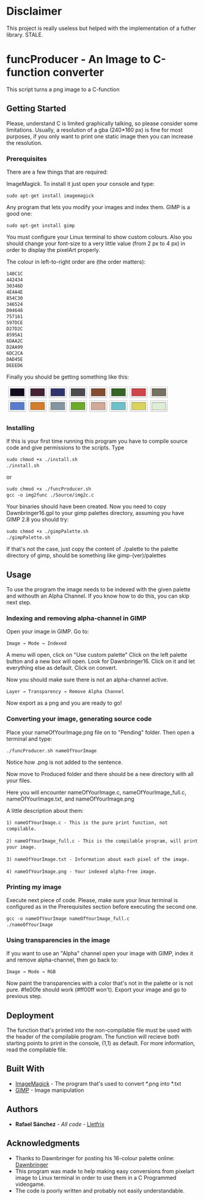 # Disclaimer
This project is really useless but helped with the implementation of a futher library. STALE.
# funcProducer - An Image to C-function converter

This script turns a png image to a C-function

## Getting Started

Please, understand C is limited graphically talking, so please consider some limitations.
Usually, a resolution of a gba (240*160 px) is fine for most purposes, if you only want to print one static image then you can increase the resolution.

### Prerequisites

There are a few things that are required:

ImageMagick. To install it just open your console and type:

```
sudo apt-get install imagemagick
```

Any program that lets you modify your images and index them. GIMP is a good one:

```
sudo apt-get install gimp
```

You must configure your Linux terminal to show custom colours. Also you should change your font-size to a very little value (from 2 px to 4 px) in order to display the pixelArt properly.

The colour in left-to-right order are (the order matters):
```
140C1C
442434
30346D
4E4A4E
854C30
346524
D04648
757161
597DCE
D27D2C
8595A1
6DAA2C
D2AA99
6DC2CA
DAD45E
DEEED6
```

Finally you should be getting something like this:

![Alt text](/Source/PalettePreview/preview.png?raw=true "Terminal Colours")

### Installing

If this is your first time running this program you have to compile source code and give permissions to the scripts. Type

```
sudo chmod +x ./install.sh
./install.sh
```
or 

```
sudo chmod +x ./funcProducer.sh
gcc -o img2func ./Source/img2c.c
```

Your binaries should have been created. Now you need to copy Dawnbringer16.gpl to your gimp palettes directory, assuming you have GIMP 2.8 you should try:

```
sudo chmod +x ./gimpPalette.sh
./gimpPalette.sh
```
If that's not the case, just copy the content of ./palette to the palette directory of gimp, should be something like gimp-(ver)/palettes


## Usage

To use the program the image needs to be indexed with the given palette and withouth an Alpha Channel. If you know how to do this, you can skip next step.

### Indexing and removing alpha-channel in GIMP

Open your image in GIMP. Go to:

```
Image → Mode → Indexed
```
A menu will open, click on "Use custom palette"
Click on the left palette button and a new box will open. Look for Dawnbringer16. Click on it and let everything else as default. Click on convert.

Now you should make sure there is not an alpha-channel active. 
```
Layer → Transparency → Remove Alpha Channel
```

Now export as a png and you are ready to go!

### Converting your image, generating source code

Place your nameOfYourImage.png file on to "Pending" folder. Then open a terminal and type:

```
./funcProducer.sh nameOfYourImage
```
Notice how .png is not added to the sentence.

Now move to Produced folder and there should be a new directory with all your files.

Here you will encounter nameOfYourImage.c, nameOfYourImage_full.c, nameOfYourImage.txt, and nameOfYourImage.png

A little description about them:

	1) nameOfYourImage.c - This is the pure print function, not compilable.

	2) nameOfYourImage_full.c - This is the compilable program, will print your image.

	3) nameOfYourImage.txt - Information about each pixel of the image.

	4) nameOfYourImage.png - Your indexed alpha-free image.

### Printing my image

Execute next piece of code. 
Please, make sure your linux terminal is configured as in the Prerequisites section before executing the second one.
```
gcc -o nameOfYourImage nameOfYourImage_full.c
./nameOfYourImage
```

### Using transparencies in the image

If you want to use an "Alpha" channel open your image with GIMP, index it and remove alpha-channel, then go back to:
```
Image → Mode → RGB
```
Now paint the transparencies with a color that's not in the palette or is not pure. #fe00fe should work (#ff00ff won't). Export your image and go to previous step.

## Deployment

The function that's printed into the non-compilable file must be used with the header of the compilable program.
The function will recieve both starting points to print in the console, (1,1) as default. For more information, read the compilable file.

## Built With

* [ImageMagick](https://www.imagemagick.org/) - The program that's used to convert *.png into *.txt
* [GIMP](https://www.gimp.org/) - Image manipulation

## Authors

* **Rafael Sánchez** - *All code* - [Lletfrix](https://github.com/Lletfrix)

## Acknowledgments

* Thanks to Dawnbringer for posting his 16-colour palette online: [Dawnbringer](http://pixeljoint.com/forum/forum_posts.asp?TID=12795)
* This program was made to help making easy conversions from pixelart image to Linux terminal in order to use them in a C Programmed videogame.
* The code is poorly written and probably not easily understandable.


